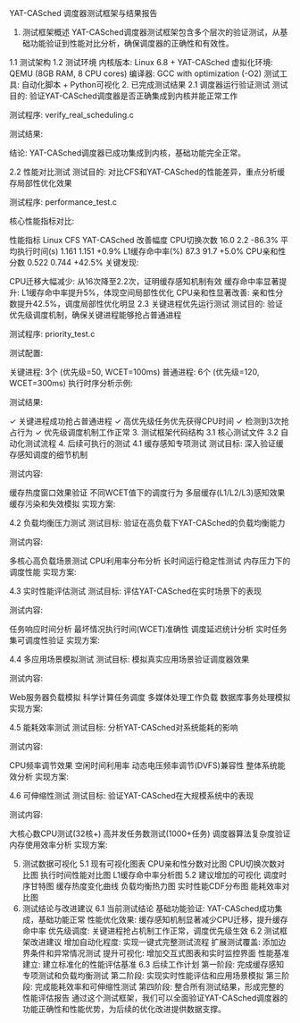 YAT-CASched 调度器测试框架与结果报告
1. 测试框架概述
YAT-CASched调度器测试框架包含多个层次的验证测试，从基础功能验证到性能对比分析，确保调度器的正确性和有效性。

1.1 测试架构
1.2 测试环境
内核版本: Linux 6.8 + YAT-CASched
虚拟化环境: QEMU (8GB RAM, 8 CPU cores)
编译器: GCC with optimization (-O2)
测试工具: 自动化脚本 + Python可视化
2. 已完成测试结果
2.1 调度器运行验证测试
测试目的: 验证YAT-CASched调度器是否正确集成到内核并能正常工作

测试程序: verify_real_scheduling.c

测试结果:

结论: YAT-CASched调度器已成功集成到内核，基础功能完全正常。

2.2 性能对比测试
测试目的: 对比CFS和YAT-CASched的性能差异，重点分析缓存局部性优化效果

测试程序: performance_test.c

核心性能指标对比:

性能指标	Linux CFS	YAT-CASched	改善幅度
CPU切换次数	16.0	2.2	-86.3%
平均执行时间(s)	1.161	1.151	+0.9%
L1缓存命中率(%)	87.3	91.7	+5.0%
CPU亲和性分数	0.522	0.744	+42.5%
关键发现:

CPU迁移大幅减少: 从16次降至2.2次，证明缓存感知机制有效
缓存命中率显著提升: L1缓存命中率提升5%，体现空间局部性优化
CPU亲和性显著改善: 亲和性分数提升42.5%，调度局部性优化明显
2.3 关键进程优先运行测试
测试目的: 验证优先级调度机制，确保关键进程能够抢占普通进程

测试程序: priority_test.c

测试配置:

关键进程: 3个 (优先级=50, WCET=100ms)
普通进程: 6个 (优先级=120, WCET=300ms)
执行时序分析示例:

测试结果:

✓ 关键进程成功抢占普通进程
✓ 高优先级任务优先获得CPU时间
✓ 检测到3次抢占行为
✓ 优先级调度机制工作正常
3. 测试框架代码结构
3.1 核心测试文件
3.2 自动化测试流程
4. 后续可执行的测试
4.1 缓存感知专项测试
测试目标: 深入验证缓存感知调度的细节机制

测试内容:

缓存热度窗口效果验证
不同WCET值下的调度行为
多层缓存(L1/L2/L3)感知效果
缓存污染和失效模拟
实现方案:

4.2 负载均衡压力测试
测试目标: 验证在高负载下YAT-CASched的负载均衡能力

测试内容:

多核心高负载场景测试
CPU利用率分布分析
长时间运行稳定性测试
内存压力下的调度性能
实现方案:

4.3 实时性能评估测试
测试目标: 评估YAT-CASched在实时场景下的表现

测试内容:

任务响应时间分析
最坏情况执行时间(WCET)准确性
调度延迟统计分析
实时任务集可调度性验证
实现方案:

4.4 多应用场景模拟测试
测试目标: 模拟真实应用场景验证调度器效果

测试内容:

Web服务器负载模拟
科学计算任务调度
多媒体处理工作负载
数据库事务处理模拟
实现方案:

4.5 能耗效率测试
测试目标: 分析YAT-CASched对系统能耗的影响

测试内容:

CPU频率调节效果
空闲时间利用率
动态电压频率调节(DVFS)兼容性
整体系统能效分析
实现方案:

4.6 可伸缩性测试
测试目标: 验证YAT-CASched在大规模系统中的表现

测试内容:

大核心数CPU测试(32核+)
高并发任务数测试(1000+任务)
调度器算法复杂度验证
内存使用效率分析
实现方案:

5. 测试数据可视化
5.1 现有可视化图表
CPU亲和性分数对比图
CPU切换次数对比图
执行时间性能对比图
L1缓存命中率分析图
5.2 建议增加的可视化
调度时序甘特图
缓存热度变化曲线
负载均衡热力图
实时性能CDF分布图
能耗效率对比图
6. 测试结论与改进建议
6.1 当前测试结论
基础功能验证: YAT-CASched成功集成，基础功能正常
性能优化效果: 缓存感知机制显著减少CPU迁移，提升缓存命中率
优先级调度: 关键进程抢占机制工作正常，调度优先级生效
6.2 测试框架改进建议
增加自动化程度: 实现一键式完整测试流程
扩展测试覆盖: 添加边界条件和异常情况测试
提升可视化: 增加交互式图表和实时监控界面
性能基准建立: 建立标准化的性能评估基准
6.3 后续工作计划
第一阶段: 完成缓存感知专项测试和负载均衡测试
第二阶段: 实现实时性能评估和应用场景模拟
第三阶段: 完成能耗效率和可伸缩性测试
第四阶段: 整合所有测试结果，形成完整的性能评估报告
通过这个测试框架，我们可以全面验证YAT-CASched调度器的功能正确性和性能优势，为后续的优化改进提供数据支撑。